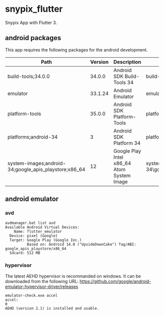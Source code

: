 # snypix_flutter

Snypix App with Flutter 3.

## android packages

This app requires the following packages for the android development.

Path                                                  | Version | Description                                | Location
-------                                               | ------- | -------                                    | -------
build-tools;34.0.0                                    | 34.0.0  | Android SDK Build-Tools 34                 | build-tools\34.0.0
emulator                                              | 33.1.24 | Android Emulator                           | emulator
platform-tools                                        | 35.0.0  | Android SDK Platform-Tools                 | platform-tools
platforms;android-34                                  | 3       | Android SDK Platform 34                    | platforms\android-34
system-images;android-34;google_apis_playstore;x86_64 | 12      | Google Play Intel x86_64 Atom System Image | system-images\android-34\google_apis_playstore\x86_64

## android emulator

### avd

```
avdmanager.bat list avd
Available Android Virtual Devices:
    Name: flutter_emulator
  Device: pixel (Google)
  Target: Google Play (Google Inc.)
          Based on: Android 14.0 ("UpsideDownCake") Tag/ABI: google_apis_playstore/x86_64
  Sdcard: 512 MB
```

### hypervisor

The latest AEHD hypervisor is recommanded on windows. It can be downloaded from the following URL:
https://github.com/google/android-emulator-hypervisor-driver/releases

```
emulator-check.exe accel
accel:
0
AEHD (version 2.1) is installed and usable.
```